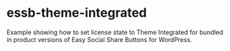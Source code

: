 # essb-theme-integrated
Example showing how to set license state to Theme Integrated for bundled in product versions of Easy Social Share Buttons for WordPress.
